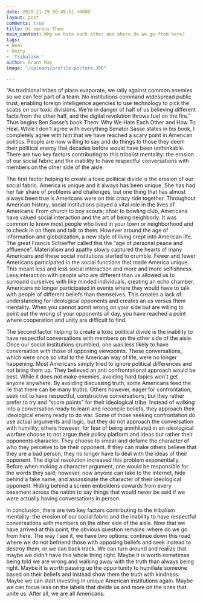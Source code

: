 ```yaml
---
date: 2020-11-29 00:49:51 +0000
layout: post
comments: true
title: Us versus Them
main_content: Why we hate each other and where do we go from here?
tags:
- Heal
- Unity
- 'Tribalism '
author: Grant May
image: "/uploads/profile-picture.JPG"

---
```

“As traditional tribes of place evaporate, we rally against common enemies so we can feel part of a team. No institutions command widespread public trust, enabling foreign intelligence agencies to use technology to pick the scabs on our toxic divisions. We’re in danger of half of us believing different facts from the other half, and the digital revolution throws fuel on the fire.” Thus begins Ben Sasse’s book Them: Why We Hate Each Other and How To Heal. While I don't agree with everything Senator Sasse states in his book, I completely agree with him that we have reached a scary point in American politics. People are now willing to say and do things to those they deem their political enemy that decades before would have been unthinkable. There are two key factors contributing to this tribalist mentality: the erosion of our social fabric and the inability to have respectful conversations with members on the other side of the aisle.

The first factor helping to create a toxic political divide is the erosion of our social fabric. America is unique and it always has been unique. She has had her fair share of problems and challenges, but one thing that has almost always been true is Americans were on this crazy ride together. Throughout American history, social institutions played a vital role in the lives of Americans. From church to boy scouts; choir to bowling club, Americans have valued social interaction and the art of being neighborly. It was common to know most people who lived in your town or neighborhood and to check in on them and talk to them. However around the age of information and globalization, a new style of living crept into American life. The great Francis Schaeffer called this the “age of personal peace and affluence”. Materialism and apathy slowly captured the hearts of many Americans and these social institutions started to crumble. Fewer and fewer Americans participated in the social functions that made America unique. This meant less and less social interaction and more and more selfishness. Less interaction with people who are different than us allowed us to surround ourselves with like minded individuals, creating an echo chamber. Americans no longer participated in events where they would have to talk with people of different beliefs than themselves. This creates a lack of understanding for ideological opponents and creates an us versus them mentality. When you cannot admit wrong on your side but are willing to point out the wrong of your opponents all day, you have reached a point where cooperation and unity are difficult to find.

The second factor helping to create a toxic political divide is the inability to have respectful conversations with members on the other side of the aisle. Once our social institutions crumbled, one was less likely to have conversation with those of opposing viewpoints. These conversations, which were once so vital to the American way of life, were no longer happening. Most Americans simply tried to ignore political differences and not bring them up. They believed an anti confrontational approach would be best. While it does not make enemies, avoiding hard topics won't get anyone anywhere. By avoiding discussing truth, some Americans feed the lie that there can be many truths. Others however, eager for confrontation, seek not to have respectful, constructive conversations, but they rather prefer to try and “score points” for their ideological tribe. Instead of walking into a conversation ready to learn and reconcile beliefs, they approach their ideological enemy ready to do war. Some of those seeking confrontation do use actual arguments and logic, but they do not approach the conversation with humility; others however, for fear of being annihilated in an ideological warfare choose to not argue their policy platform and ideas but rather their opponents character. They choose to smear and defame the character of who they perceive to be their opponent. If they can make others believe that they are a bad person, they no longer have to deal with the ideas of their opponent. The digital revolution increased this problem exponentially. Before when making a character argument, one would be responsible for the words they said; however, now anyone can take to the internet, hide behind a fake name, and assassinate the character of their ideological opponent. Hiding behind a screen emboldens cowards from every basement across the nation to say things that would never be said if we were actually having conversations in person.

In conclusion, there are two key factors contributing to the tribalism mentality: the erosion of our social fabric and the inability to have respectful conversations with members on the other side of the aisle. Now that we have arrived at this point, the obvious question remains: where do we go from here. The way I see it, we have two options: continue down this road where we do not befriend those with opposing beliefs and seek instead to destroy them, or we can back track. We can turn around and realize that maybe we didn't have this whole thing right. Maybe it is worth sometimes being told we are wrong and walking away with the truth than always being right. Maybe it is worth passing up the opportunity to humiliate someone based on their beliefs and instead show them the truth with kindness. Maybe we can start investing in unique American institutions again. Maybe we can focus less on the labels that divide us and more on the ones that unite us. After all, we are all Americans.
